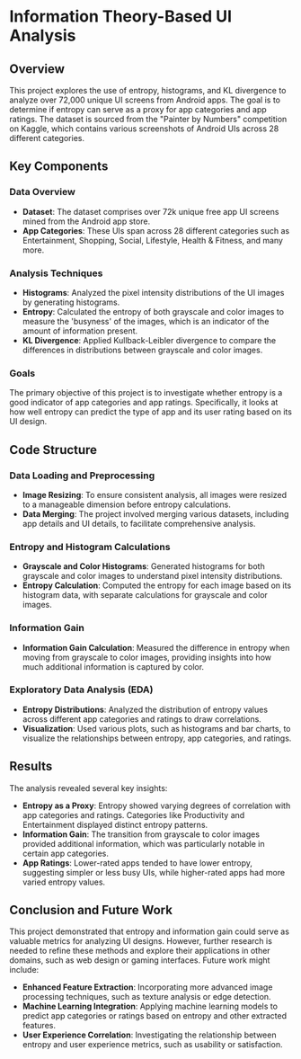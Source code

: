 # Information Theory-Based UI Analysis

## Overview

This project explores the use of entropy, histograms, and KL divergence to analyze over 72,000 unique UI screens from Android apps. The goal is to determine if entropy can serve as a proxy for app categories and app ratings. The dataset is sourced from the "Painter by Numbers" competition on Kaggle, which contains various screenshots of Android UIs across 28 different categories.

## Key Components

### Data Overview

* **Dataset**: The dataset comprises over 72k unique free app UI screens mined from the Android app store.
* **App Categories**: These UIs span across 28 different categories such as Entertainment, Shopping, Social, Lifestyle, Health & Fitness, and many more.

### Analysis Techniques

* **Histograms**: Analyzed the pixel intensity distributions of the UI images by generating histograms.
* **Entropy**: Calculated the entropy of both grayscale and color images to measure the 'busyness' of the images, which is an indicator of the amount of information present.
* **KL Divergence**: Applied Kullback-Leibler divergence to compare the differences in distributions between grayscale and color images.

### Goals

The primary objective of this project is to investigate whether entropy is a good indicator of app categories and app ratings. Specifically, it looks at how well entropy can predict the type of app and its user rating based on its UI design.

## Code Structure

### Data Loading and Preprocessing

* **Image Resizing**: To ensure consistent analysis, all images were resized to a manageable dimension before entropy calculations.
* **Data Merging**: The project involved merging various datasets, including app details and UI details, to facilitate comprehensive analysis.

### Entropy and Histogram Calculations

* **Grayscale and Color Histograms**: Generated histograms for both grayscale and color images to understand pixel intensity distributions.
* **Entropy Calculation**: Computed the entropy for each image based on its histogram data, with separate calculations for grayscale and color images.

### Information Gain

* **Information Gain Calculation**: Measured the difference in entropy when moving from grayscale to color images, providing insights into how much additional information is captured by color.

### Exploratory Data Analysis (EDA)

* **Entropy Distributions**: Analyzed the distribution of entropy values across different app categories and ratings to draw correlations.
* **Visualization**: Used various plots, such as histograms and bar charts, to visualize the relationships between entropy, app categories, and ratings.

## Results

The analysis revealed several key insights:

* **Entropy as a Proxy**: Entropy showed varying degrees of correlation with app categories and ratings. Categories like Productivity and Entertainment displayed distinct entropy patterns.
* **Information Gain**: The transition from grayscale to color images provided additional information, which was particularly notable in certain app categories.
* **App Ratings**: Lower-rated apps tended to have lower entropy, suggesting simpler or less busy UIs, while higher-rated apps had more varied entropy values.

## Conclusion and Future Work

This project demonstrated that entropy and information gain could serve as valuable metrics for analyzing UI designs. However, further research is needed to refine these methods and explore their applications in other domains, such as web design or gaming interfaces. Future work might include:

* **Enhanced Feature Extraction**: Incorporating more advanced image processing techniques, such as texture analysis or edge detection.
* **Machine Learning Integration**: Applying machine learning models to predict app categories or ratings based on entropy and other extracted features.
* **User Experience Correlation**: Investigating the relationship between entropy and user experience metrics, such as usability or satisfaction.

